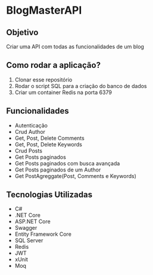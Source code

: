# BlogMasterAPI

## Objetivo
<p>Criar uma API com todas as funcionalidades de um blog</p>

## Como rodar a aplicação?
<ol>
  <li>Clonar esse repositório</li>
  <li>Rodar o script SQL para a criação do banco de dados</li>
  <li>Criar um container Redis na porta 6379</li>
</ol>

## Funcionalidades
<ul>
  <li>Autenticação</li>
  <li>Crud Author</li>
  <li>Get, Post, Delete Comments</li>
  <li>Get, Post, Delete Keywords</li>
  <li>Crud Posts</li>
  <li>Get Posts paginados</li>
  <li>Get Posts paginados com busca avançada</li>
  <li>Get Posts paginados de um Author</li>
  <li>Get PostAgreggate(Post, Comments e Keywords)</li>
</ul>

## Tecnologias Utilizadas
<ul>
  <li>C#</li>
  <li>.NET Core</li>
  <li>ASP.NET Core</li>
  <li>Swagger</li>
  <li>Entity Framework Core</li>
  <li>SQL Server</li>
  <li>Redis</li>
  <li>JWT</li>
  <li>xUnit</li>
  <li>Moq</li>
</ul>
